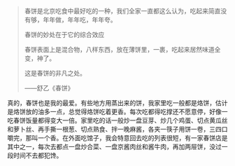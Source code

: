 > 春饼是北京吃食中最好吃的一种，我们全家一直都这么认为，吃起来简直没有够，年年做，年年吃，年年夸。
>
>春饼的妙处在于它的综合效应
>
>春饼表面上是混合物，八样东西，放在薄饼里，一裹，吃起来居然味道全变，神了。
>
>这是春饼的非凡之处。
>
>——舒乙《春饼》

真的，春饼也是我的最爱。有些地方用蒸出来的饼，我家里吃一般都是烙饼，估计是烙饼放的油多一点，总觉得烙饼吃着更香。每次吃都得吃撑还不愿意停，好像一吃春饼饭量都得变大一倍。家里吃的话一般炒一盘豆芽、炒几个鸡蛋、切点黄瓜丝和萝卜丝、再手撕一根葱、切点熟食、拌一晚麻酱，各夹一筷子用饼一卷，三四口嚼完，那叫一个香。在外面吃馆子，我会特意回去吃的列表很短，有一家春饼店是其中之一，每次去都点一盘炒合菜、一盘京酱肉丝和酱牛肉，再加两屉饼，没过一段时间不去都犯馋。
